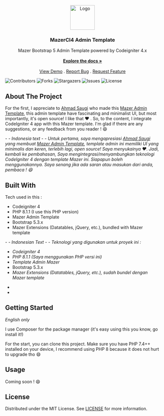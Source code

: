 <br/>
<p align="center">
  <a href="https://github.com/gensart-ai/mazeradmin-codeigniter4">
    <img src="images/logo.png" alt="Logo" width="80" height="80">
  </a>

  <h3 align="center">MazerCI4 Admin Template</h3>

  <p align="center">
    Mazer Bootstrap 5 Admin Template powered by Codeigniter 4.x
    <br/>
    <br/>
    <a href="https://github.com/gensart-ai/mazeradmin-codeigniter4"><strong>Explore the docs »</strong></a>
    <br/>
    <br/>
    <a href="https://github.com/gensart-ai/mazeradmin-codeigniter4">View Demo</a>
    .
    <a href="https://github.com/gensart-ai/mazeradmin-codeigniter4/issues">Report Bug</a>
    .
    <a href="https://github.com/gensart-ai/mazeradmin-codeigniter4/issues">Request Feature</a>
  </p>
</p>

![Contributors](https://img.shields.io/github/contributors/gensart-ai/mazeradmin-codeigniter4?color=dark-green) ![Forks](https://img.shields.io/github/forks/gensart-ai/mazeradmin-codeigniter4?style=social) ![Stargazers](https://img.shields.io/github/stars/gensart-ai/mazeradmin-codeigniter4?style=social) ![Issues](https://img.shields.io/github/issues/gensart-ai/mazeradmin-codeigniter4) ![License](https://img.shields.io/github/license/gensart-ai/mazeradmin-codeigniter4) 

## About The Project

For the first, I appreciate to <a href="https://saugi.me">Ahmad Saugi</a> who made this <a href="https://zuramai.github.io/mazer/demo/index.html">Mazer Admin Template</a>, this admin template have fascinating and minimalist UI, but most importantly, it's open source!  I like that :heart: . So, to the content, I integrate CodeIgniter 4 app with this Mazer template. I'm glad if there are any suggestions, or any feedback from you reader ! :smile:

_- - Indonesia text - -_
_Untuk pertama, saya mengapresiasi <a href="https://saugi.me">Ahmad Saugi</a> yang membuat <a href="https://zuramai.github.io/mazer/demo/index.html">Mazer Admin Template</a>, template admin ini memiliki UI yang minimalis dan keren, terlebih lagi, open source! Saya menyukainya :heart:. Jadi, kembali ke pembahasan, Saya mengintegrasi/menyambungkan teknologi CodeIgniter 4 dengan template Mazer ini. Siapapun boleh menggunakannya. Saya senang jika ada saran atau masukan dari anda, pembaca ! :smile:_

## Built With

Tech used in this :
- Codeigniter 4
- PHP 8.1.1 (I use this PHP version)
- Mazer Admin Template
- Bootstrap 5.3.x
- Mazer Extensions (Datatables, jQuery, etc.), bundled with Mazer template

_- - Indonesian Text - -_
_Teknologi yang digunakan untuk proyek ini :_
- _Codeigniter 4_
- _PHP 8.1.1 (Saya menggunakan PHP versi ini)_
- _Template Admin Mazer_
- Bootstrap 5.3.x
- _Mazer Extensions (Datatables, jQuery, etc.), sudah bundel dengan Mazer template_

* []()
* []()

## Getting Started

_English only_

I use Composer for the package manager (it's easy using this you know, go install it!)

For the start, you can clone this project. Make sure you have PHP 7.4++ installed on your device, I recommend using PHP 8 because it does not hurt to upgrade tho :smile:

## Usage

Coming soon ! :smile:

## License

Distributed under the MIT License. See [LICENSE](https://github.com/gensart-ai/mazeradmin-codeigniter4/blob/main/LICENSE.md) for more information.
